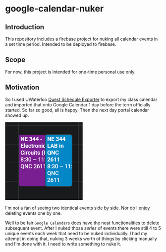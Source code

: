 # google-calendar-nuker

## Introduction

This repository includes a firebase project for nuking all calendar events in a set time period. Intended to be deployed to firebase.

## Scope

For now, this project is intended for one-time personal use only.

## Motivation

So I used UWaterloo [Quest Schedule Exporter](https://schedule.uwaterloo.xyz/) to export my class calendar and imported that onto Google Calendar 1 day before the term officially started. So far so good, all is happy. Then the next day portal calendar showed up.

![google-calendar-duplicate-events](./images/google-calendar-duplicate-events.png)

I'm not a fan of seeing two identical events side by side. Nor do I enjoy deleting events one by one.

Well to be fair `Google Calendars` does have the neat functionalities to delete subsequent event. After I nuked those _series_ of events there were still 4 to 5 unique events each week that need to be nuked individually. I had my attempt in doing that, nuking 3 weeks worth of things by clicking manually and I'm done with it. I need to write something to nuke it.
